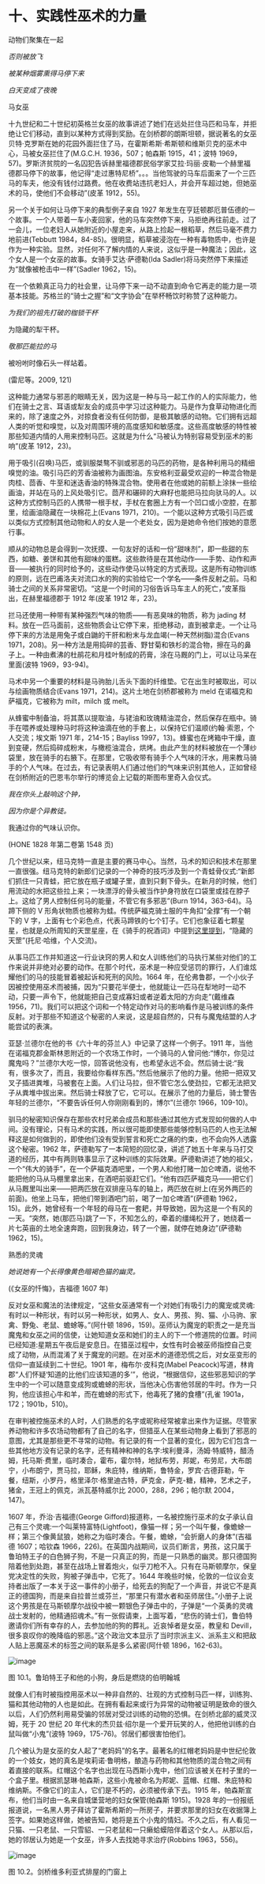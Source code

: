 

# 十、实践性巫术的力量

动物们聚集在一起

*否则被放飞*

*被某种烟雾熏得马停下来*

*白天变成了夜晚*

马女巫

十九世纪和二十世纪初英格兰女巫的故事讲述了她们在远处拦住马匹和马车，并拒绝让它们移动，直到以某种方式得到奖励。在剑桥郡的朗斯坦顿，据说著名的女巫贝特·克罗斯在她的花园外面拦住了马，在霍斯希斯·希斯顿和维斯贝克的巫术中心，马被女巫拦住了(M.G.C.H. 1936，507；帕森斯 1915，41；波特 1969，57)。罗斯济贫院的一名囚犯告诉赫里福德郡民俗学家艾拉·玛丽·皮勒一个赫里福德郡马停下的故事，他记得“走过惠特尼桥”。。。当他驾驶的马车后面来了一个三匹马的车夫，他没有钱付过路费。他在收费站违抗老妇人，并会开车超过她，但她巫术的马，使他们不会移动”(皮革 1912，55)。

另一个关于如何让马停下来的典型例子来自 1927 年发生在亨廷顿郡厄普伍德的一个故事。一个人带着一车小麦回家，他的马车突然停下来，马拒绝再往前走。过了一会儿，一位老妇人从她附近的小屋走来，从路上捡起一根稻草，然后马毫不费力地前进(Tebbutt 1984，84-85)。很明显，稻草被浸泡在一种有毒物质中，也许是作为一种实验。显然，对任何不了解内情的人来说，这似乎是一种魔法；因此，这个女人是一个女巫的故事。女骑手艾达·萨德勒(Ida Sadler)将马突然停下来描述为“就像被枪击中一样”(Sadler 1962，15)。

在一个依赖真正马力的社会里，让马停下来一动不动直到命令它再走的能力是一项基本技能。苏格兰的“骑士之握”和“文字协会”在举杯畅饮时称赞了这种能力。

*为我们的祖先打破的枷锁干杯*

为隐藏的犁干杯。

*敬那匹能拉的马*

被吩咐时像石头一样站着。

(雷尼等。2009, 121)

这种能力通常与邪恶的眼睛无关，因为这是一种与马一起工作的人的实际能力，他们在骑士之言、耳语或犁友会的成员中学习过这种能力。马是作为食草动物进化而来的，除了速度之外，对掠食者没有任何防御，是极其敏感的动物。它们拥有远超人类的听觉和嗅觉，以及对周围环境的高度感知和敏感度。这些高度敏感的特性被那些知道内情的人用来控制马匹。这就是为什么“马被认为特别容易受到巫术的影响”(皮革 1912，23)。

用于吸引(召唤)马匹，或驯服桀骜不驯或邪恶的马匹的药物，是各种利用马的精细嗅觉的油。吸引马匹的芳香油被称为画图油。东安格利亚最受欢迎的一种混合物是肉桂、茴香、牛至和迷迭香油的特殊混合物。使用者在他或她的前额上涂抹一些绘画油，并站在马的上风处吸引它。茴芹和碾碎的大麻籽也能把马拉向驮马的人。以这种方式控制马匹的人携带一根手杖，手杖在套圈上方有一个凹口或小空腔，在那里，绘画油隐藏在一块棉花上(Evans 1971，210)。一个能以这种方式吸引马匹或以类似方式控制其他动物和人的女人是一个老处女，因为是她命令他们按她的意愿行事。

顺从的动物总是会得到一次抚摸、一句友好的话和一份“甜味剂”，即一些甜的东西，如糖、姜饼和其他有甜味的蛋糕。这些款待是在其他动作——手势、动作和声音——被执行的同时给予的，这些动作使马以特定的方式表现。这是所有动物训练的原则，远在巴甫洛夫对流口水的狗的实验给它一个学名——条件反射之前。马和骑士之间的关系非常密切。“这是一个时间的习俗告诉马车主人的死亡，”皮革指出，在赫里福德郡于 1912 年(皮革 1912 年，23)。

拦马还使用一种带有某种强烈气味的物质——有恶臭味的物质，称为 jading 材料。放在一匹马面前，这些物质会让它停下来，拒绝移动，直到被拿走。一个让马停下来的方法是用兔子或白鼬的干肝和粉末与龙血竭(一种天然树脂)混合(Evans 1971，208)。另一种方法是用捣碎的芸香、野甘菊和铁杉的混合物，擦在马的鼻子上。一种由煮沸的杜鹃花和月桂叶制成的药膏，涂在马厩的门上，可以让马呆在里面(波特 1969，93-94)。

马术中另一个重要的材料是马驹胎儿舌头下面的纤维垫。它在出生时被取出，可以与绘画物质结合(Evans 1971，214)。这片土地在剑桥郡被称为 meld 在诺福克和萨福克，它被称为 milt，milch 或 melt。

从蜂蜜中制备油，将其蒸以提取油，与铑油和玫瑰精油混合，然后保存在瓶中。骑手在喂养或处理种马时将这种油滴在他的手套上，以保持它们温顺(约翰·索恩，个人交流；埃文斯 1971 年，214-15；Bayliss 1997，13)。蜂蜜也在烤箱中干燥，直到变硬，然后捣碎成粉末，与橄榄油混合，烘烤。由此产生的材料被放在一个薄纱袋里，放在骑手的右腋下。在那里，它吸收带有骑手个人气味的汗水，用来教马骑手的个人气味。在过去，有记录表明人们通过他们的气味来识别其他人，正如曾经在剑桥附近的巴恩韦尔举行的博览会上记载的斯图布里奇入会仪式。

*我在你头上敲响这个钟，*

*因为你是个异教徒。*

我通过你的气味认识你。

(HONE 1828 年第二卷第 1548 页)

几个世纪以来，纽马克特一直是主要的赛马中心。当然，马术的知识和技术在那里一直很强。纽马克特的新郎们记录的一个神奇的技巧涉及到一个青蛙骨仪式:“新郎们抓住一只青蛙，把它放在瓶子或罐子里，直到只剩下骨头。在新月的时候，他们用流动的水把这些拉上来；一块漂浮的骨头被当作护身符放在口袋里或挂在脖子上。这给了男人控制任何马的能量，不管它有多邪恶”(Burn 1914，363-64)。马蹄下侧的 V 形角状物质也被称为蛙。传统萨福克骑士服的牛角扣“全撑”有一个朝下的 V 字，上面有七个彩色点，代表马蹄铁的七个钉子。它们也象征着七颗星星，也就是众所周知的天罡星座，在《骑手的祝酒词》中提到[这里提到](9781620558454_c10.xhtml#pg99)，“隐藏的天罡”(托尼·哈维，个人交流)。

从事马匹工作并知道这一行业诀窍的男人和女人训练他们的马执行某些对他们的工作来说并非绝对必要的动作。在那个时代，巫术是一种应受惩罚的罪行，人们谁炫耀他们的马的技能冒着被起诉和死刑的风险。1664 年，在伦弗鲁郡，一个小伙子因被控使用巫术而被捕，因为“只要花半便士，他就能让一匹马在犁地时一动不动，只要一声令下，他就能把自己变成寡妇或者逆着太阳的方向走”(戴维森 1956，71)。我们可以把这个词和一个特定动作对马的影响看作是马被训练的条件反射。对于那些不知道这个秘密的人来说，这是超自然的，只有与魔鬼结盟的人才能尝试的表演。

亚瑟·兰德尔在他的书《六十年的芬兰人》中记录了这样一个例子。1911 年，当他在诺福克郡金斯林恩附近的一个农场工作时，一个骑马的人曾问他:“博尔，你见过魔鬼吗？”兰德尔大吃一惊，回答说他没有，也希望永远不会。然后骑士说:“我有，很多次了，而且，我要给你看样东西。”然后他展示了他的力量。他把一把双叉叉子插进粪堆，马被套在上面。人们让马拉，但不管它怎么使劲拉，它都无法把叉子从粪堆中拔出来。然后骑士释放了它，它可以。在展示了他的力量后，骑士警告年轻的兰德尔，“不要告诉任何人你刚刚看到的，博尔”(兰德尔 1966，109-10)。

驯马的秘密知识保存在那些农村兄弟会成员和那些通过其他方式发现如何做的人中间。没有理论，只有马术的实践，所以很可能即使那些能够控制马匹的人也无法解释这是如何做到的，即使他们没有受到誓言和死亡之痛的约束，也不会向外人透露这个秘密。1962 年，萨德勒写了一本简短的回忆录，讲述了她五十年来与马打交道的经历，其中有两则轶事显示了这种训练的实际效果。萨德勒讲述了她的祖父，一个“伟大的骑手”，在一个萨福克酒吧里，一个男人和他打赌一加仑啤酒，说他不能把他的马从马棚里拿出来，在酒吧前驱赶它们。“他有四匹萨福克马——把它们从马厩里叫出来——把两匹放在双排座马车的轴上，两匹放在树上(在另外两匹的前面)。他坐上马车，把他们带到酒吧门前，喝了一加仑啤酒”(萨德勒 1962，15)。此外，她曾经有一个年轻的母马在一套耙，并导致她，因为这是一个有风的一天。“突然，她(那匹马)跳了一下，不知怎么的，牵着的缰绳松开了，她绕着一片七英亩的土地全速奔跑，回到我身边，转了一个圈，就停在她身边”(萨德勒 1962，15)。

熟悉的灵魂

*她说她有一个长得像黄色暗褐色猫的幽灵。*

(《女巫的忏悔》，吉福德 1607 年)

反对女巫和魔法的法律规定，“这些女巫通常有一个对她们有吸引力的魔宠或灵魂:有时以一种形状，有时以另一种形状，如男人、女人、男孩、狗、猫、小马驹、家禽、野兔、老鼠、蟾蜍等。”(阿什顿 1896，159)。巫师认为魔宠的职责之一是充当魔鬼和女巫之间的信使，让她知道女巫和她们的主人的下一个修道院的位置。时间已经知道:星期五午夜后是安息日。在猎巫过程中，女性有时会被巫师指控自己变成了动物，从而混淆了关于魔宠的问题。在对巫术的道德恐慌之后，对女巫变形的信仰一直延续到二十世纪。1901 年，梅布尔·皮科克(Mabel Peacock)写道，林肯郡“人们怀疑‘知道的比他们应该知道的多’”，他说，“根据信仰，这些邪恶知识的学生中的一个可以随意变成狗或蟾蜍的形状，当他决心伤害他邻居的牛时。作为一只狗，他应该担心牛和羊，而在蟾蜍的形式下，他毒死了猪的食槽”(孔雀 1901a，172；1901b，510)。

在审判被控施巫术的人时，人们熟悉的名字或昵称经常被拿出来作为证据。尽管家养动物和许多农场动物都有了自己的名字，但猎巫人在某些动物身上看到了邪恶的意图，尤其是那些更不寻常的动物。有记录的有一个显著的变化，因为它们包含一些其他地方没有记录的名字，还有精神和神的名字:埃利曼泽，汤姆·特威特，醋汤姆，托马斯·费里，临时凑合，霍布，霍尔特，地狱布劳，邦妮，布劳尼，大布朗宁，小布朗宁，贾马拉，耶稣，朱庇特，维纳斯，鲁特金，罗宾·古德菲勒，午餐，纽斯，小罗丹，格里泽尔·格里迪古特，萨克金，萨克-糖，精神，艺术之子，猪金，王冠上的佩克，派瓦基特威尔比 2000，288，296；帕尔默 2004，147)。

1607 年，乔治·吉福德(George Gifford)报道称，一名被控施行巫术的女子承认自己有三个灵魂:一个叫莱特富特(Lightfoot)，像猫一样；另一个叫午餐，像蟾蜍一样；第三个像黄鼠狼，她称之为临时凑合。午餐，蟾蜍，“会折磨人的身体”(吉福德 1607；哈钦森 1966，226)。在英国内战期间，议员们断言，男孩，这只属于鲁珀特王子的白色狮子狗，不是一只真正的狗，而是一只熟悉的幽灵。那只德国狗陪着他到处跑，甚至在战场上冒着炮火，似乎刀枪不入。只有在马斯顿摩尔，保皇党决定性的失败，狗被子弹击中，它死了。1644 年晚些时候，伦敦的一位议会支持者出版了一本关于这一事件的小册子，给死去的狗配了一个声音，并说它不是真正的德国狗，而是来自拉普兰或芬兰，“那里只有潜水者和巫师居住。”小册子上说这个男孩是在马斯顿摩尔战役中被一颗银色子弹击中的，子弹是“一个英勇的灵魂战士发射的，他精通招魂术。”有一张假请柬，上面写着，“悲伤的骑士们，鲁伯特邀请你们所有幸存的人，去参加他的狗的葬礼。近哀悼者是女巫，教皇和 Devill，很多哀叹你的晚降临的邪恶。”这个政治文本显示了当时宗派主义、派系主义和把敌人贴上恶魔巫术的标签之间的联系是多么紧密(阿什顿 1896，162-63)。

![image](images/9781620558454_058.jpg)

图 10.1。鲁珀特王子和他的小狗，身后是燃烧的伯明翰城

就像人们有时被指控用巫术以一种非自然的、壮观的方式控制马匹一样，训练狗、猫和其他动物的人也是如此。在拥有看起来或行为异常的动物被证明是致命的很久以后，人们仍然利用易受骗的邻居对受过训练的动物的恐惧。在剑桥北部的威灵汉姆，死于 20 世纪 20 年代末的杰贝兹·绍尔是一个爱开玩笑的人，他把他训练的白鼠叫做“小鬼”(波特 1969，175-76)。邻居们都很害怕他们。

几个被认为是女巫的女人起了“老妈妈”的名字。最著名的红帽老妈妈是中世纪伦敦的一个妓女，她的真名是埃莉诺·鲁明格，酿造与药物和其他物质的混合物之间有着直接的联系。红帽这个名字也出现在马西斯小鬼中，他们应该被关在村子里的一个盒子里。根据凯瑟琳·帕森斯，这些小鬼被命名为邦妮、蓝帽、红帽、朱庇特和维纳斯。不像它们的主人，它们是不朽的，必须被传承下去。1915 年，帕森斯宣布，他们当时由一名来自城堡营地的妇女保管(帕森斯 1915)。1928 年的一份报纸报道说，一名黑人男子拜访了霍斯希斯的一所房子，并要求那里的妇女在收据簿上签字。如果她这样做，她被告知，她将是五个小鬼的情妇。不久之后，有人看见一只猫、一只老鼠、一只雪貂、一只老鼠和一只癞蛤蟆陪伴着这个女人。从那以后，她的邻居认为她是一个女巫，许多人去找她寻求治疗(Robbins 1963，556)。

![image](images/9781620558454_059.jpg)

图 10.2。剑桥维多利亚式排屋的门窗上